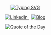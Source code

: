 <p align="center">
  <a href="https://git.io/typing-svg">
    <img src="https://readme-typing-svg.demolab.com?font=Fira+Code&pause=1000&center=true&vCenter=true&random=false&width=700&height=70&lines=Gabriel+Kuek;Cyber+Security" alt="Typing SVG" />
  </a>
</p>

<p align="center">
  <a href="https://www.linkedin.com/in/gabriel-kuek/">
    <img src="https://img.shields.io/badge/-LinkedIn-0072b1?&style=for-the-badge&logo=linkedin&logoColor=white" alt="LinkedIn" />
  </a>
  &nbsp;
  <a href="https://oxygen28.github.io/">
    <img src="https://img.shields.io/badge/-Blog-64748b?&style=for-the-badge&logo=blog&logoColor=white" alt="Blog" />
  </a>
</p>

<p align="center">
  <a href="https://github.com/piyushsuthar/github-readme-quotes">
    <img src="https://quotes-github-readme.vercel.app/api?type=horizontal&theme=algolia" alt="Quote of the Day" />
  </a>
</p>
